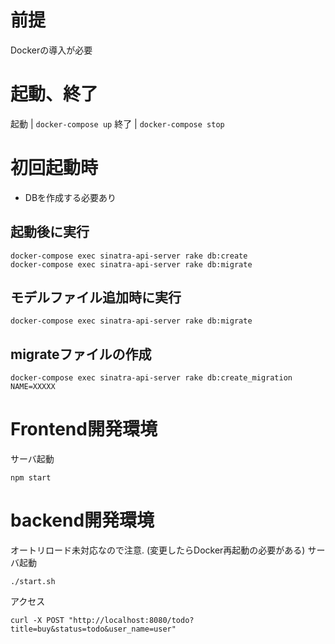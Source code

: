 # 前提
Dockerの導入が必要
# 起動、終了
起動 | `docker-compose up`
終了 | `docker-compose stop`
# 初回起動時
- DBを作成する必要あり
## 起動後に実行
```
docker-compose exec sinatra-api-server rake db:create
docker-compose exec sinatra-api-server rake db:migrate
```

## モデルファイル追加時に実行
```
docker-compose exec sinatra-api-server rake db:migrate
```

## migrateファイルの作成
```
docker-compose exec sinatra-api-server rake db:create_migration NAME=XXXXX
```

# Frontend開発環境
サーバ起動
```
npm start
```

# backend開発環境
オートリロード未対応なので注意. (変更したらDocker再起動の必要がある)
サーバ起動
```
./start.sh
```

アクセス
```
curl -X POST "http://localhost:8080/todo?title=buy&status=todo&user_name=user" 
```
